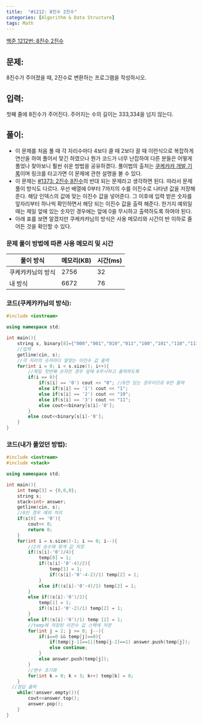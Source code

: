 ```yaml
---
title:  "#1212: 8진수 2진수"
categories: [Algorithm & Data Structure]
tags: Math
---
```


[백준 1212번: 8진수 2진수](https://www.acmicpc.net/problem/1212)

## 문제:

8진수가 주어졌을 때, 2진수로 변환하는 프로그램을 작성하시오.

## 입력:

첫째 줄에 8진수가 주어진다. 주어지는 수의 길이는 333,334을 넘지 않는다.

## 풀이:

- 이 문제를 처음 풀 때 각 자리수마다 4보다 클 때 2보다 끌 때 이런식으로 복잡하게 연산을 하여 풀어서 맞긴 하였으나 뭔가 코드가 너무 난잡하여 다른 분들은 어떻게 풀었나 찾아보니 훨씬 쉬운 방법을 공유하겠다. 풀이법의 출처는 [쿠케캬캬 개발 기록](https://kukekyakya.tistory.com/505)이며 링크를 타고가면 이 문제에 관한 설명을 볼 수 있다.
- 이 문제는 [#1373: 2진수 8진수](/algorithm%20&%20data%20structure/1373-2진수-8진수/)의 반대 되는 문제라고 생각하면 된다. 따라서 문제 풀이 방식도 다르다. 우선 배열에 0부터 7까지의 수를 이진수로 나타낸 값을 저장해준다. 해당 인덱스의 값에 맞는 이진수 값을 넣어준다. 그 이후에 입력 받은 숫자를 앞자리부터 하나씩 확인하면서 해당 되는 이진수 값을 출력 해준다. 한가지 예외일때는 제일 앞에 있는 숫자인 경우에는 앞에 0을 무시하고 출력하도록 하여야 된다.
- 아래 표를 보면 알겠지만 쿠케캬캬님의 방식은 사용 메모리와 시간이 반 이하로 줄어든 것을 확인할 수 있다.

### 문제 풀이 방법에 따른 사용 메모리 및 시간

|풀이 방식|메모리(KB)|시간(ms)|
|------|---|---|
|쿠케캬캬님의 방식|2756|32|
|내 방식|6672|76|

### 코드(쿠케캬캬님의 방식):

```cpp
#include <iostream>

using namespace std;

int main(){
	string s, binary[8]={"000","001","010","011","100","101","110","111"};
	//입력
	getline(cin, s);
	//각 자리의 숫자마다 알맞는 이진수 값 출력
	for(int i = 0; i < s.size(); i++){
		//제일 첫번째 숫자인 경우 앞에 0무시하고 출력하도록
		if(i == 0){
			if(s[i] == '0') cout << "0"; //0만 있는 경우이므로 0만 출력
			else if(s[i] == '1') cout << "1";
			else if(s[i] == '2') cout << "10";
			else if(s[i] == '3') cout << "11";
			else cout<<binary[s[i]-'0'];
		}
		else cout<<binary[s[i]-'0'];
	}
}
```

### 코드(내가 풀었던 방법):

```cpp
#include <iostream>
#include <stack>

using namespace std;

int main(){
	int temp[3] = {0,0,0};
	string s;
	stack<int> answer;
	getline(cin, s);
	//0인 경우 예외 처리
	if(s[0] == '0'){
		cout<< 0;
		return 0;
	}
	for(int i = s.size()-1; i >= 0; i--){
		//2의 승수에 맞게 값 저장 
		if((s[i]-'0')/4){
			temp[0] = 1;
			if((s[i]-'0'-4)/2){
				temp[1] = 1;
				if((s[i]-'0'-4-2)/1) temp[2] = 1;
			}
			else if((s[i]-'0'-4)/1) temp[2] = 1;
		}
		else if((s[i]-'0')/2){
			temp[1] = 1;
			if((s[i]-'0'-2)/1) temp[2] = 1;
		}
		else if((s[i]-'0')/1) temp [2] = 1;
		//temp에 저장된 이진수 값 스택에 저장 
		for(int j = 2; j >= 0; j--){
			if(i==0 && temp[j]==0){
				if(temp[j-1]==1||temp[j-2]==1) answer.push(temp[j]);
				else continue;
			}
			else answer.push(temp[j]);
		}
		//변수 초기화 
		for(int k = 0; k < 3; k++) temp[k] = 0;
	}
  //정답 출력
	while(!answer.empty()){
		cout<<answer.top();
		answer.pop();
	}
}
```